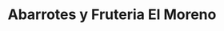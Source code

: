 ---
title: "Abarrotes y Fruteria El Moreno"
url: /hermosillo/abarrotes-y-fruteria-el-moreno/
shop: Lebensmittel
---